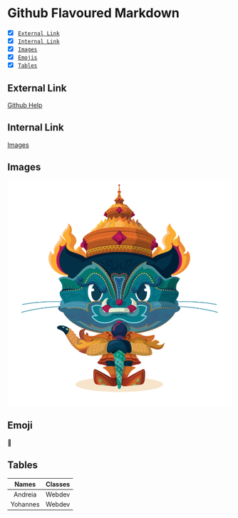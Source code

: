# Github Flavoured Markdown

- [x] [`External Link`](#ExternalLink)
- [x] [`Internal Link`](InternalLink) 
- [x] [`Images`](Images)
- [x] [`Emojis`](Emojis)
- [x] [`Tables`](Tables)

## External Link
[Github Help](https://docs.github.com/en)

## Internal Link
[Images](https://github.com/A-Arcanjo/authoring/tree/main/Pictures)

## Images
![Yaktocat](Pictures/yaktocat.png)

## Emoji
:raised_eyebrow:

## Tables
|Names   |Classes|
|:---:   |:-----:|
|Andreia | Webdev|
|Yohannes| Webdev|

